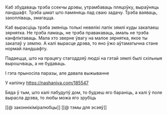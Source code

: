 
Каб збудаваць трэба ссекчы дрэвы, утрамбаваць пляцоўку, выраўняць ландшафт. Трэба шмат што памяняць пад сваю задачу. 
Трэба ваяваць, захопліваць, змагацца.

Каб вырасціць трэба змяніць толькі невялікі лапік зямлі куды закапаеш зярнятка. Не трэба ламаць, не трэба правакаваць, амаль не трэба канфліктаваць. Мала хто зверне ўвагу на малое зярнятка, якое ты закапаў у зямлю. А калі вырасце дрэва, то яно ўжо аўтаматычна стане нормай ландшафту.

Падаецца, што на працягу стагоддзяў людзі на гэтай зямлі былі схільныя вырошчваць, а не будаваць.

І гэта прыносіла паразы, але давала выжыванне

У капілку
https://nashaniva.com/185547

Бяда ў тым, што калі пабудупў дом, то будзеш яго бараніць, а калі ў поле вырасла дрэва, то любы можа яго зрубіць

[[@ законнікіміралюбцы]]
[[@ тэмы для эсэяў]]
